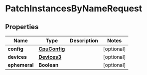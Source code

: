 

# PatchInstancesByNameRequest


## Properties

Name | Type | Description | Notes
------------ | ------------- | ------------- | -------------
**config** | [**CpuConfig**](CpuConfig.md) |  |  [optional]
**devices** | [**Devices3**](Devices3.md) |  |  [optional]
**ephemeral** | **Boolean** |  |  [optional]




